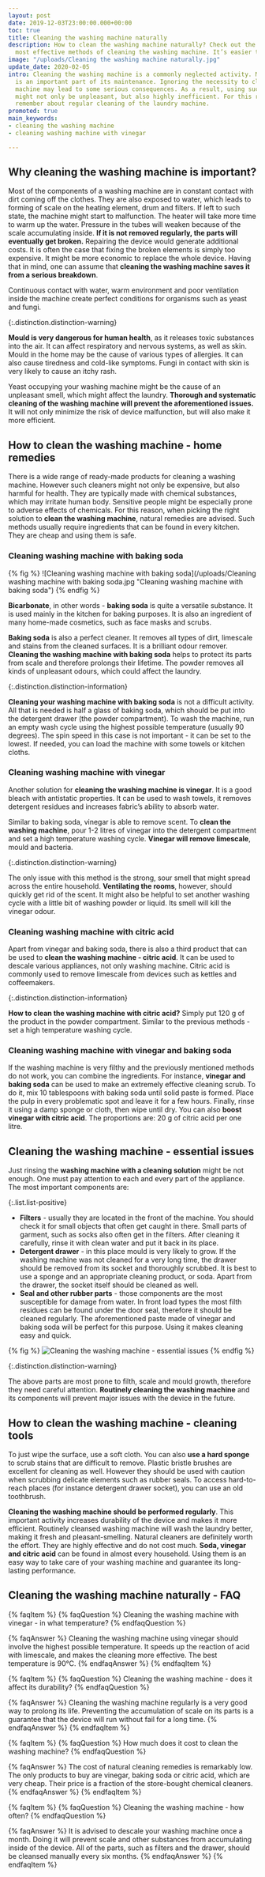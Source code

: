 ```yaml
---
layout: post
date: 2019-12-03T23:00:00.000+00:00
toc: true
title: Cleaning the washing machine naturally
description: How to clean the washing machine naturally? Check out the best and the
  most effective methods of cleaning the washing machine. It’s easier than you think.
image: "/uploads/Cleaning the washing machine naturally.jpg"
update_date: 2020-02-05
intro: Cleaning the washing machine is a commonly neglected activity. Meanwhile, it
  is an important part of its maintenance. Ignoring the necessity to clean your washing
  machine may lead to some serious consequences. As a result, using such a device
  might not only be unpleasant, but also highly inefficient. For this reason one must
  remember about regular cleaning of the laundry machine.
promoted: true
main_keywords:
- cleaning the washing machine
- cleaning washing machine with vinegar

---
```

## Why cleaning the washing machine is important?

Most of the components of a washing machine are in constant contact with dirt coming off the clothes. They are also exposed to water, which leads to forming of scale on the heating element, drum and filters. If left to such state, the machine might start to malfunction. The heater will take more time to warm up the water. Pressure in the tubes will weaken because of the scale accumulating inside. **If it is not removed regularly, the parts will eventually get broken.** Repairing the device would generate additional costs. It is often the case that fixing the broken elements is simply too expensive. It might be more economic to replace the whole device. Having that in mind, one can assume that **cleaning the washing machine saves it from a serious breakdown**.

Continuous contact with water, warm environment and poor ventilation inside the machine create perfect conditions for organisms such as yeast and fungi.

{:.distinction.distinction-warning}

**Mould is very dangerous for human health**, as it releases toxic substances into the air. It can affect respiratory and nervous systems, as well as skin. Mould in the home may be the cause of various types of allergies. It can also cause tiredness and cold-like symptoms. Fungi in contact with skin is very likely to cause an itchy rash.

Yeast occupying your washing machine might be the cause of an unpleasant smell, which might affect the laundry. **Thorough and systematic cleaning of the washing machine will prevent the aforementioned issues.** It will not only minimize the risk of device malfunction, but will also make it more efficient.

## How to clean the washing machine - home remedies

There is a wide range of ready-made products for cleaning a washing machine. However such cleaners might not only be expensive, but also harmful for health. They are typically made with chemical substances, which may irritate human body. Sensitive people might be especially prone to adverse effects of chemicals. For this reason, when picking the right solution to **clean the washing machine**, natural remedies are advised. Such methods usually require ingredients that can be found in every kitchen. They are cheap and using them is safe.

### Cleaning washing machine with baking soda

{% fig %}
![Cleaning washing machine with baking soda](/uploads/Cleaning washing machine with baking soda.jpg "Cleaning washing machine with baking soda")
{% endfig %}

**Bicarbonate**, in other words - **baking soda** is quite a versatile substance. It is used mainly in the kitchen for baking purposes. It is also an ingredient of many home-made cosmetics, such as face masks and scrubs.

**Baking soda** is also a perfect cleaner. It removes all types of dirt, limescale and stains from the cleaned surfaces. It is a brilliant odour remover. **Cleaning the washing machine with baking soda** helps to protect its parts from scale and therefore prolongs their lifetime. The powder removes all kinds of unpleasant odours, which could affect the laundry.

{:.distinction.distinction-information}

**Cleaning your washing machine with baking soda** is not a difficult activity. All that is needed is half a glass of baking soda, which should be put into the detergent drawer (the powder compartment). To wash the machine, run an empty wash cycle using the highest possible temperature (usually 90 degrees). The spin speed in this case is not important - it can be set to the lowest. If needed, you can load the machine with some towels or kitchen cloths.

### Cleaning washing machine with vinegar

Another solution for **cleaning the washing machine is vinegar**. It is a good bleach with antistatic properties. It can be used to wash towels, it removes detergent residues and increases fabric’s ability to absorb water.

Similar to baking soda, vinegar is able to remove scent. To **clean the washing machine**, pour 1-2 litres of vinegar into the detergent compartment and set a high temperature washing cycle. **Vinegar will remove limescale**, mould and bacteria.

{:.distinction.distinction-warning}

The only issue with this method is the strong, sour smell that might spread across the entire household. **Ventilating the rooms**, however, should quickly get rid of the scent. It might also be helpful to set another washing cycle with a little bit of washing powder or liquid. Its smell will kill the vinegar odour.

### Cleaning washing machine with citric acid

Apart from vinegar and baking soda, there is also a third product that can be used to **clean the washing machine - citric acid**. It can be used to descale various appliances, not only washing machine. Citric acid is commonly used to remove limescale from devices such as kettles and coffeemakers.

{:.distinction.distinction-information}

**How to clean the washing machine with citric acid?** Simply put 120 g of the product in the powder compartment. Similar to the previous methods - set a high temperature washing cycle.

### Cleaning washing machine with vinegar and baking soda

If the washing machine is very filthy and the previously mentioned methods do not work, you can combine the ingredients. For instance, **vinegar and baking soda** can be used to make an extremely effective cleaning scrub. To do it, mix 10 tablespoons with baking soda until solid paste is formed. Place the pulp in every problematic spot and leave it for a few hours. Finally, rinse it using a damp sponge or cloth, then wipe until dry. You can also **boost vinegar with citric acid**. The proportions are: 20 g of citric acid per one litre.

## Cleaning the washing machine - essential issues

Just rinsing the **washing machine with a cleaning solution** might be not enough. One must pay attention to each and every part of the appliance. The most important components are:

{:.list.list-positive}

* **Filters** - usually they are located in the front of the machine. You should check it for small objects that often get caught in there. Small parts of garment, such as socks also often get in the filters. After cleaning it carefully, rinse it with clean water and put it back in its place.
* **Detergent drawer** - in this place mould is very likely to grow. If the washing machine was not cleaned for a very long time, the drawer should be removed from its socket and thoroughly scrubbed. It is best to use a sponge and an appropriate cleaning product, or soda. Apart from the drawer, the socket itself should be cleaned as well.
* **Seal and other rubber parts** - those components are the most susceptible for damage from water. In front load types the most filth residues can be found under the door seal, therefore it should be cleaned regularly. The aforementioned paste made of vinegar and baking soda will be perfect for this purpose. Using it makes cleaning easy and quick.

{% fig %}
![Cleaning the washing machine - essential issues](/uploads/cleaning-the-washing-machine-essential-issues.jpg "Cleaning the washing machine - essential issues")
{% endfig %}

{:.distinction.distinction-warning}

The above parts are most prone to filth, scale and mould growth, therefore they need careful attention. **Routinely cleaning the washing machine** and its components will prevent major issues with the device in the future.

## How to clean the washing machine - cleaning tools

To just wipe the surface, use a soft cloth. You can also **use a hard sponge** to scrub stains that are difficult to remove. Plastic bristle brushes are excellent for cleaning as well. However they should be used with caution when scrubbing delicate elements such as rubber seals. To access hard-to-reach places (for instance detergent drawer socket), you can use an old toothbrush.

**Cleaning the washing machine should be performed regularly**. This important activity increases durability of the device and makes it more efficient. Routinely cleansed washing machine will wash the laundry better, making it fresh and pleasant-smelling. Natural cleaners are definitely worth the effort. They are highly effective and do not cost much. **Soda, vinegar and citric acid** can be found in almost every household. Using them is an easy way to take care of your washing machine and guarantee its long-lasting performance.

## Cleaning the washing machine naturally - FAQ

{% faqItem %}
{% faqQuestion %}
Cleaning the washing machine with vinegar - in what temperature?
{% endfaqQuestion %}

{% faqAnswer %}
Cleaning the washing machine using vinegar should involve the highest possible temperature. It speeds up the reaction of acid with limescale, and makes the cleaning more effective. The best temperature is 90°C.
{% endfaqAnswer %}
{% endfaqItem %}

{% faqItem %}
{% faqQuestion %}
Cleaning the washing machine - does it affect its durability?
{% endfaqQuestion %}

{% faqAnswer %}
Cleaning the washing machine regularly is a very good way to prolong its life. Preventing the accumulation of scale on its parts is a guarantee that the device will run without fail for a long time.
{% endfaqAnswer %}
{% endfaqItem %}

{% faqItem %}
{% faqQuestion %}
How much does it cost to clean the washing machine?
{% endfaqQuestion %}

{% faqAnswer %}
The cost of natural cleaning remedies is remarkably low. The only products to buy are vinegar, baking soda or citric acid, which are very cheap. Their price is a fraction of the store-bought chemical cleaners.
{% endfaqAnswer %}
{% endfaqItem %}

{% faqItem %}
{% faqQuestion %}
Cleaning the washing machine - how often?
{% endfaqQuestion %}

{% faqAnswer %}
It is advised to descale your washing machine once a month. Doing it will prevent scale and other substances from accumulating inside of the device. All of the parts, such as filters and the drawer, should be cleansed manually every six months.
{% endfaqAnswer %}
{% endfaqItem %}
